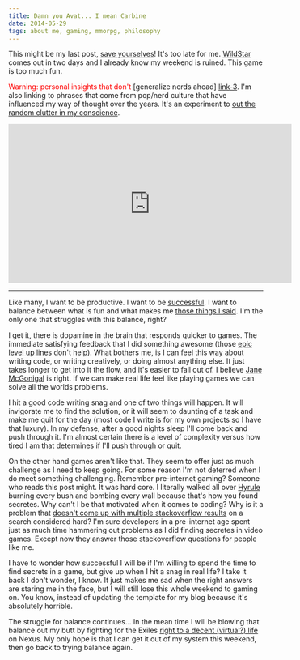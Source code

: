 ```yaml
---
title: Damn you Avat... I mean Carbine
date: 2014-05-29
tags: about me, gaming, mmorpg, philosophy
---
```


This might be my last post, [save yourselves][link-1]! It's too late for me. [WildStar][link-2]
comes out in two days and I already know my weekend is ruined. This game is too much fun.

<span style="color: red;">Warning: personal insights that don't</span> [generalize nerds ahead]
[link-3]. I'm also linking to phrases that come from pop/nerd culture that have influenced my way of
thought over the years. It's an experiment to [out the random clutter in my conscience][link-4].

<!-- more -->

<iframe
    style="display: block; margin: 0 auto;"
    width="560"
    height="315"
    src="https://www.youtube.com/embed/UjlPJzJTziA"
    frameborder="0"
    allowfullscreen>
</iframe>

----------------------------------------------------------------------------------------------------

Like many, I want to be productive. I want to be [successful][link-5]. I want to balance between
what is fun and what makes me [those things I said][link-6]. I'm the only one that struggles with
this balance, right?

I get it, there is dopamine in the brain that responds quicker to games. The immediate satisfying
feedback that I did something awesome (those [epic level up lines][link-7] don't help). What bothers
me, is I can feel this way about writing code, or writing creatively, or doing almost anything else.
It just takes longer to get into it the flow, and it's easier to fall out of. I believe [Jane
McGonigal][link-8] is right. If we can make real life feel like playing games we can solve all the
worlds problems.

I hit a good code writing snag and one of two things will happen. It will invigorate me to find the
solution, or it will seem to daunting of a task and make me quit for the day (most code I write is
for my own projects so I have that luxury). In my defense, after a good nights sleep I'll come back
and push through it. I'm almost certain there is a level of complexity versus how tired I am that
determines if I'll push through or quit.

On the other hand games aren't like that. They seem to offer just as much challenge as I need to
keep going. For some reason I'm not deterred when I do meet something challenging. Remember
pre-internet gaming? Someone who reads this post might. It was hard core. I literally walked all
over [Hyrule][link-9] burning every bush and bombing every wall because that's how you found
secretes. Why can't I be that motivated when it comes to coding? Why is it a problem that [doesn't
come up with multiple stackoverflow results][link-10] on a search considered hard? I'm sure
developers in a pre-internet age spent just as much time hammering out problems as I did finding
secretes in video games. Except now they answer those stackoverflow questions for people like me.

I have to wonder how successful I will be if I'm willing to spend the time to find secrets in a
game, but give up when I hit a snag in real life? I take it back I don't wonder, I know. It just
makes me sad when the right answers are staring me in the face, but I will still lose this whole
weekend to gaming on. You know, instead of updating the template for my blog because it's absolutely
horrible.

The struggle for balance continues... In the mean time I will be blowing that balance out my butt by
fighting for the Exiles [right to a decent (virtual?) life][link-11] on Nexus. My only hope is that
I can get it out of my system this weekend, then go back to trying balance again.


[link-1]: http://youtu.be/xHYnavDtofc?t=41s
[link-2]: http://www.wildstar-online.com/en/
[link-3]: http://www.thedailybeast.com/articles/2014/05/27/your-princess-is-in-another-castle-misogyny-entitlement-and-nerds.html
[link-4]: http://youtu.be/F02rzmW_HOo?t=51s
[link-5]: http://youtu.be/RjzC1Dgh17A?t=23s
[link-6]: http://www.liveleak.com/view?i=535_1189897817
[link-7]: http://youtu.be/LSWnp8BPCy4
[link-8]: http://www.ted.com/talks/jane_mcgonigal_gaming_can_make_a_better_world
[link-9]: http://www.zeldacapital.com/HyruleMap/loz-overworld.gif
[link-10]: https://www.google.com/webhp?q=javascript%20check%20checkbox#q=javascript+check+checkbox&safe=off
[link-11]: http://youtu.be/FJ6ZSUxa2P4?t=3m24s
